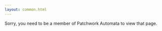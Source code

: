 ```yaml
---
layout: common.html
---
```

Sorry, you need to be a member of Patchwork Automata to view that page.
